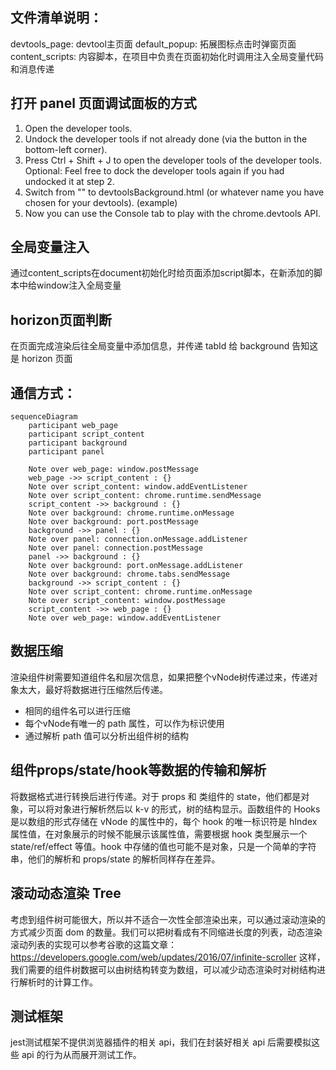 ## 文件清单说明：
devtools_page: devtool主页面
default_popup: 拓展图标点击时弹窗页面
content_scripts: 内容脚本，在项目中负责在页面初始化时调用注入全局变量代码和消息传递

## 打开 panel 页面调试面板的方式

1. Open the developer tools.
1. Undock the developer tools if not already done (via the button in the bottom-left corner).
1. Press Ctrl + Shift + J to open the developer tools of the developer tools.
Optional: Feel free to dock the developer tools again if you had undocked it at step 2.
1. Switch from "<top frame>" to devtoolsBackground.html (or whatever name you have chosen for your devtools). (example)
1. Now you can use the Console tab to play with the chrome.devtools API.

## 全局变量注入
通过content_scripts在document初始化时给页面添加script脚本，在新添加的脚本中给window注入全局变量

## horizon页面判断
在页面完成渲染后往全局变量中添加信息，并传递 tabId 给 background 告知这是 horizon 页面

## 通信方式：
```mermaid
sequenceDiagram
    participant web_page
    participant script_content
    participant background
    participant panel

    Note over web_page: window.postMessage
    web_page ->> script_content : {}
    Note over script_content: window.addEventListener
    Note over script_content: chrome.runtime.sendMessage
    script_content ->> background : {}
    Note over background: chrome.runtime.onMessage
    Note over background: port.postMessage
    background ->> panel : {}
    Note over panel: connection.onMessage.addListener
    Note over panel: connection.postMessage
    panel ->> background : {}
    Note over background: port.onMessage.addListener
    Note over background: chrome.tabs.sendMessage
    background ->> script_content : {}
    Note over script_content: chrome.runtime.onMessage
    Note over script_content: window.postMessage
    script_content ->> web_page : {}
    Note over web_page: window.addEventListener
```

## 数据压缩
渲染组件树需要知道组件名和层次信息，如果把整个vNode树传递过来，传递对象太大，最好将数据进行压缩然后传递。
- 相同的组件名可以进行压缩
- 每个vNode有唯一的 path 属性，可以作为标识使用
- 通过解析 path 值可以分析出组件树的结构

## 组件props/state/hook等数据的传输和解析
将数据格式进行转换后进行传递。对于 props 和 类组件的 state，他们都是对象，可以将对象进行解析然后以 k-v 的形式，树的结构显示。函数组件的 Hooks 是以数组的形式存储在 vNode 的属性中的，每个 hook 的唯一标识符是 hIndex 属性值，在对象展示的时候不能展示该属性值，需要根据 hook 类型展示一个 state/ref/effect 等值。hook 中存储的值也可能不是对象，只是一个简单的字符串，他们的解析和 props/state 的解析同样存在差异。


## 滚动动态渲染 Tree
考虑到组件树可能很大，所以并不适合一次性全部渲染出来，可以通过滚动渲染的方式减少页面 dom 的数量。我们可以把树看成有不同缩进长度的列表，动态渲染滚动列表的实现可以参考谷歌的这篇文章：https://developers.google.com/web/updates/2016/07/infinite-scroller 这样，我们需要的组件树数据可以由树结构转变为数组，可以减少动态渲染时对树结构进行解析时的计算工作。

## 测试框架
jest测试框架不提供浏览器插件的相关 api，我们在封装好相关 api 后需要模拟这些 api 的行为从而展开测试工作。
